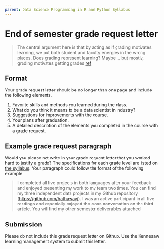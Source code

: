 ```yaml
---
parent: Data Science Programming in R and Python Syllabus
---
```


# End of semester grade request letter

> The central argument here is that by acting as if grading motivates learning, we put both student and faculty energies in the wrong places. Does grading represent learning? Maybe … but mostly, grading motivates getting grades [ref](https://onlinelibrary.wiley.com/doi/abs/10.1111/j.1533-8525.2010.01195.x)

## Format

Your grade request letter should be no longer than one page and include the following elements.

1. Favorite skills and methods you learned during the class.
2. What do you think it means to be a data scientist in industry?
3. Suggestions for improvements with the course.
4. Your plans after graduation.
5. A detailed description of the elements you completed in the course with a grade request.

## Example grade request paragraph

Would you please not write in your grade request letter that you worked hard to justify a grade?  The specifications for each grade level are listed on [the syllabus](readme.md).  Your paragraph could follow the format of the following example.

> I completed all five projects in both languages after your feedback and enjoyed presenting my work to my team two times. You can find my three independent data projects in my Github repository (https://github.com/hathawayj). I was an active participant in all five readings and especially enjoyed the class conversation on the third article. You will find my other semester deliverables attached.

## Submission

Please do not include this grade request letter on Github. Use the Kennesaw learning management system to submit this letter.
